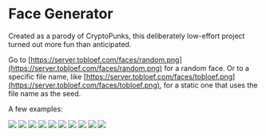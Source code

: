# Face Generator

Created as a parody of CryptoPunks, this deliberately low-effort project turned out more fun than anticipated.

Go to [https://server.tobloef.com/faces/random.png](https://server.tobloef.com/faces/random.png) for a random face. Or to a specific file name, like [https://server.tobloef.com/faces/tobloef.png](https://server.tobloef.com/faces/tobloef.png), for a static one that uses the file name as the seed.

A few examples:

![](https://server.tobloef.com/faces/12.png)
![](https://server.tobloef.com/faces/qw.png)
![](https://server.tobloef.com/faces/29.png)
![](https://server.tobloef.com/faces/4.png)
![](https://server.tobloef.com/faces/9.png)
![](https://server.tobloef.com/faces/nice.png)
![](https://server.tobloef.com/faces/6.png)
![](https://server.tobloef.com/faces/7.png)
![](https://server.tobloef.com/faces/27.png)
![](https://server.tobloef.com/faces/10.png)
